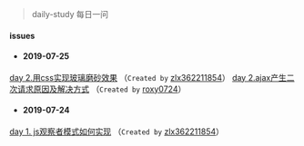
 > daily-study 每日一问
#### issues
* #### 2019-07-25
 [day 2.用css实现玻璃磨砂效果](https://github.com/zlx362211854/daily-study/issues/4) （`Created by` [zlx362211854](https://github.com/zlx362211854)）
 [day 2.ajax产生二次请求原因及解决方式](https://github.com/zlx362211854/daily-study/issues/3) （`Created by` [roxy0724](https://github.com/roxy0724)）
* #### 2019-07-24
 [day 1. js观察者模式如何实现](https://github.com/zlx362211854/daily-study/issues/1) （`Created by` [zlx362211854](https://github.com/zlx362211854)）